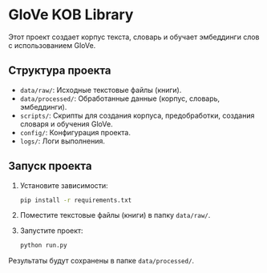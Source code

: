 # GloVe KOB Library

Этот проект создает корпус текста, словарь и обучает эмбеддинги слов с использованием GloVe.

## Структура проекта

- `data/raw/`: Исходные текстовые файлы (книги).
- `data/processed/`: Обработанные данные (корпус, словарь, эмбеддинги).
- `scripts/`: Скрипты для создания корпуса, предобработки, создания словаря и обучения GloVe.
- `config/`: Конфигурация проекта.
- `logs/`: Логи выполнения.

## Запуск проекта

1. Установите зависимости:

   ```bash
   pip install -r requirements.txt
   ```
1. Поместите текстовые файлы (книги) в папку `data/raw/`.

1. Запустите проект:
   ```bash
   python run.py
   ```
Результаты будут сохранены в папке `data/processed/`.